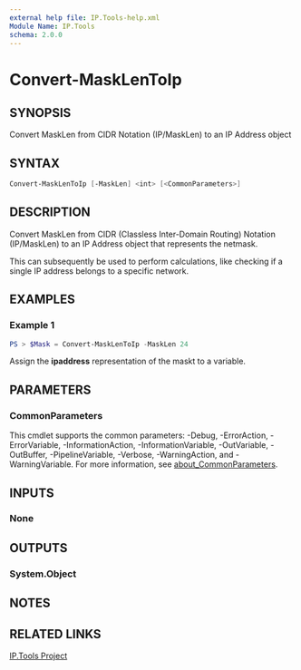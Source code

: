 ```yaml
---
external help file: IP.Tools-help.xml
Module Name: IP.Tools
schema: 2.0.0
---
```


# Convert-MaskLenToIp

## SYNOPSIS

Convert MaskLen from CIDR Notation (IP/MaskLen) to an IP Address object

## SYNTAX

```powershell
Convert-MaskLenToIp [-MaskLen] <int> [<CommonParameters>]
```

## DESCRIPTION

Convert MaskLen from CIDR (Classless Inter-Domain Routing) Notation (IP/MaskLen) to an IP Address object that represents the netmask.

This can subsequently be used to perform calculations, like checking if a single IP address belongs to a specific network.

## EXAMPLES

### Example 1

```powershell
PS > $Mask = Convert-MaskLenToIp -MaskLen 24
```

Assign the **ipaddress** representation of the maskt to a variable.

## PARAMETERS

### CommonParameters

This cmdlet supports the common parameters: -Debug, -ErrorAction, -ErrorVariable, -InformationAction, -InformationVariable, -OutVariable, -OutBuffer, -PipelineVariable, -Verbose, -WarningAction, and -WarningVariable. For more information, see [about_CommonParameters](http://go.microsoft.com/fwlink/?LinkID=113216).

## INPUTS

### None

## OUTPUTS

### System.Object

## NOTES

## RELATED LINKS

[IP.Tools Project](https://github.com/jberkers42/ip.tools)
